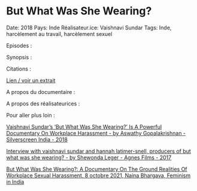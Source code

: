 # But What Was She Wearing?

Date: 2018
Pays: Inde
Réalisateur.ice: Vaishnavi Sundar
Tags: Inde, harcèlement au travail, harcèlement sexuel

Episodes : 

Synopsis : 

Citations : 

[Lien / voir un extrait](https://youtu.be/wPo0MdrrF_s) 

A propos du documentaire : 

A propos des réalisateurices : 

Pour aller plus loin :

[Vaishnavi Sundar’s ‘But What Was She Wearing?’ Is A Powerful Documentary On Workplace Harassment - by Aswathy Gopalakrishnan - Silverscreen India - 2018](https://silverscreenindia.com/movies/features/a-documentary-for-the-time-vaishnavi-sundars-but-what-was-she-wearing-talks-about-workplace-harassment/) 

[Interview with vaishnavi sundar and hannah latimer-snell, producers of but what was she wearing? - by Shewonda Leger - Agnes Films - 2017](https://agnesfilms.com/interviews/interview-with-vaishnavi-sundar-and-hannah-latimer-snell-producers-of-but-what-was-she-wearing/) 

[But What Was She Wearing?: A Documentary On The Ground Realities Of Workplace Sexual Harassment, 8 octobre 2021, Naina Bhargava, Feminism in India](https://feminisminindia.com/2021/10/08/but-what-was-she-wearing-documentary-workplace-sexual-harassment/)